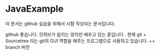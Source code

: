 # JavaExample
 이 문서는 github 실습을 위해서 시험 작성되는
 문서입니다.

 github 좋습니다.
 깃허브가 쉽지는 않지만 배우고 있는 중입니다 .
 현재 git + Sourcetree 라는 git의 GUI 역할을 
 해주는 프로그램으로 사용하고 있습니다.
 ++ branch 버전